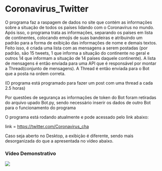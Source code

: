 # Coronavirus_Twitter

O programa faz a raspagem de dados no site que contém as informações sobre a situação de todos os países lidando com o Coronavírus no mundo.
Após isso, o programa trata as informações, separando os países em lista de continentes, colocando emojis de suas bandeiras e atribuindo um padrão para a forma de exibição das informações de nome e demais textos.
Feito isso, é criada uma lista com as mensagens a serem postadas (por padrão, são 15 tweets, 1 que informa a situação do continente no geral e outros 14 que informam a situação de 14 países daquele continente).
A lista de mensagens é então enviada para uma API que é responsável por montar a Thread(conjunto de mensagens).
A Thread é então enviada para o Bot que a posta na ordem correta.

(O programa está programado para fazer um post com uma thread a cada 2.5 horas)

Por questões de segurança as informações de token do Bot foram retiradas do arquivo upado Bot.py, sendo necessário inserir os dados de outro Bot para o funcionamento do programa

O programa está rodando atualmente e pode acessado pelo link abaixo:

link = https://twitter.com/Coronavirus_cha

Caso seja aberto no Desktop, a exibição é diferente, sendo mais desorganizada do que a apresentada no vídeo abaixo.


### Vídeo Demonstrativo

[![](http://img.youtube.com/vi/X_n4xrU1I6E/0.jpg)](http://www.youtube.com/watch?v=X_n4xrU1I6E "Vídeo Demonstrativo")



